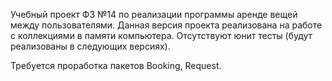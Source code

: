 Учебный проект ФЗ №14 по реализации программы аренде вещей между пользователями. 
Данная версия проекта реализована на работе с коллекциями в памяти компьютера. 
Отсутствуют юнит тесты (будут реализованы в следующих версиях).

Требуется проработка пакетов Booking, Request. 

